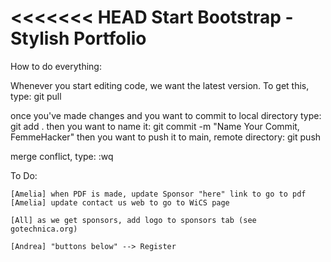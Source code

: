 <<<<<<< HEAD
Start Bootstrap - Stylish Portfolio
=========

How to do everything:

Whenever you start editing code, we want the latest version. To get this, type: 
	git pull 

once you've made changes and you want to commit to local directory
type: 
	git add .
then you want to name it:
	git commit -m "Name Your Commit, FemmeHacker"
then you want to push it to main, remote directory:
	git push

merge conflict, type: :wq 

To Do:
	

	[Amelia] when PDF is made, update Sponsor "here" link to go to pdf
	[Amelia] update contact us web to go to WiCS page

	[All] as we get sponsors, add logo to sponsors tab (see gotechnica.org)
	
	[Andrea] "buttons below" --> Register
	 
	

